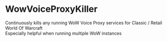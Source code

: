 # WowVoiceProxyKiller
Continuously kills any running WoW Voice Proxy services for Classic / Retail World Of Warcraft  
Especially helpful when running multiple WoW instances
